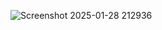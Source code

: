 ![Screenshot 2025-01-28 212936](https://github.com/user-attachments/assets/807d505a-6f35-4696-997e-3c3c2269e309)
